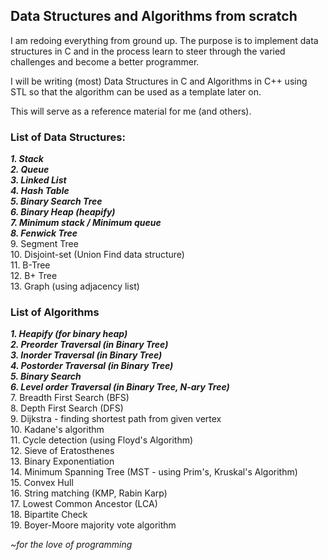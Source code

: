 ## Data Structures and Algorithms from scratch

I am redoing everything from ground up. The purpose is to implement data structures in C and in the process learn to steer through the varied challenges and become a better programmer.

I will be writing (most) Data Structures in C and Algorithms in C++ using STL so that the algorithm can be used as a template later on.

This will serve as a reference material for me (and others).

### List of Data Structures:

**_1. Stack_**</br>
**_2. Queue_**</br>
**_3. Linked List_**</br>
**_4. Hash Table_**</br>
**_5. Binary Search Tree_**</br>
**_6. Binary Heap (heapify)_**</br>
**_7. Minimum stack / Minimum queue_**</br>
**_8. Fenwick Tree_**</br>
9. Segment Tree</br>
10. Disjoint-set (Union Find data structure)</br>
11. B-Tree</br>
12. B+ Tree</br>
13. Graph (using adjacency list)</br>

### List of Algorithms</br>

**_1. Heapify (for binary heap)_**</br>
**_2. Preorder Traversal (in Binary Tree)_**</br>
**_3. Inorder Traversal (in Binary Tree)_**</br>
**_4. Postorder Traversal (in Binary Tree)_**</br>
**_5. Binary Search_**</br>
**_6. Level order Traversal (in Binary Tree, N-ary Tree)_**</br>
7. Breadth First Search (BFS)</br>
8. Depth First Search (DFS)</br>
9. Dijkstra - finding shortest path from given vertex</br>
10. Kadane's algorithm</br>
11. Cycle detection (using Floyd's Algorithm)</br>
12. Sieve of Eratosthenes</br>
13. Binary Exponentiation</br>
14. Minimum Spanning Tree (MST - using Prim's, Kruskal's Algorithm)</br>
15. Convex Hull</br>
16. String matching (KMP, Rabin Karp)</br>
17. Lowest Common Ancestor (LCA)</br>
18. Bipartite Check</br>
19. Boyer-Moore majority vote algorithm</br>

_~for the love of programming_</br>
